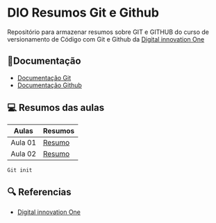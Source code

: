 
# DIO Resumos Git e Github

Repositório para armazenar resumos sobre GIT e GITHUB do curso de versionamento de Código com Git e Github da [Digital innovation One](https://www.dio.me)

## 📗Documentação 
- [Documentação Git](https://www.dio.me)
- [Documentação Github](https://www.dio.me)

## 💻 Resumos das aulas

| Aulas | Resumos |
| ------ | ------ |
| Aula 01 | [Resumo]() |
| Aula 02 | [Resumo]() |


```
Git init 
```

## 🔍 Referencias
- [Digital innovation One]()
